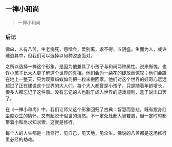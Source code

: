 ## 一禅小和尚
> 一禅小和尚

### 后记

佛曰，人有八苦，生老病死，怨憎会，爱别离，求不得，五阴盛。生而为人，或许难逃其中，但我们可以选择以何种姿态面对。


之所以选择一禅这个形象，是因为他兼具了小孩子与和尚两种属性。说来惭愧，也许小孩子比大人更了解这个世界的真相。他们会为一朵花的绽放而惊叹；他们会蹲在地上一整天，只为观察蚂蚁如何把一粒米搬回家。他们对这个世界的好奇心远远超过了正在建设这个世界的大人们。每个大人都曾是小孩子，只是随着年龄增长，很多人都忘记了这件事。没有忘记的人也耽于成人世界的游戏规则，羞于说出口罢了。

在《一禅小和尚》中，我们让师父这个形象回归了古典：智慧而慈悲，既有投身红尘度众生的情怀，又有超脱于俗世的淡然。不一定处处都大智若愚，但一定时时都带着小和尚求知求索，这就是修行。

每个人的人生都是一场修行，见自己，见天地，见众生。佛说的八苦都是这场修行里必经的劫难。